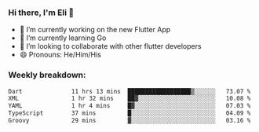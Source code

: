 ### Hi there, I'm Eli 👋
- 🔭 I’m currently working on the new Flutter App
- 🌱 I’m currently learning Go
- 🦄 I’m looking to collaborate with other flutter developers
- 😄 Pronouns: He/Him/His

### Weekly breakdown:
<!--START_SECTION:waka-->

```txt
Dart              11 hrs 13 mins  ██████████████████▒░░░░░░   73.07 %
XML               1 hr 32 mins    ██▓░░░░░░░░░░░░░░░░░░░░░░   10.08 %
YAML              1 hr 4 mins     █▓░░░░░░░░░░░░░░░░░░░░░░░   07.03 %
TypeScript        37 mins         █░░░░░░░░░░░░░░░░░░░░░░░░   04.09 %
Groovy            29 mins         ▓░░░░░░░░░░░░░░░░░░░░░░░░   03.16 %
```

<!--END_SECTION:waka-->
